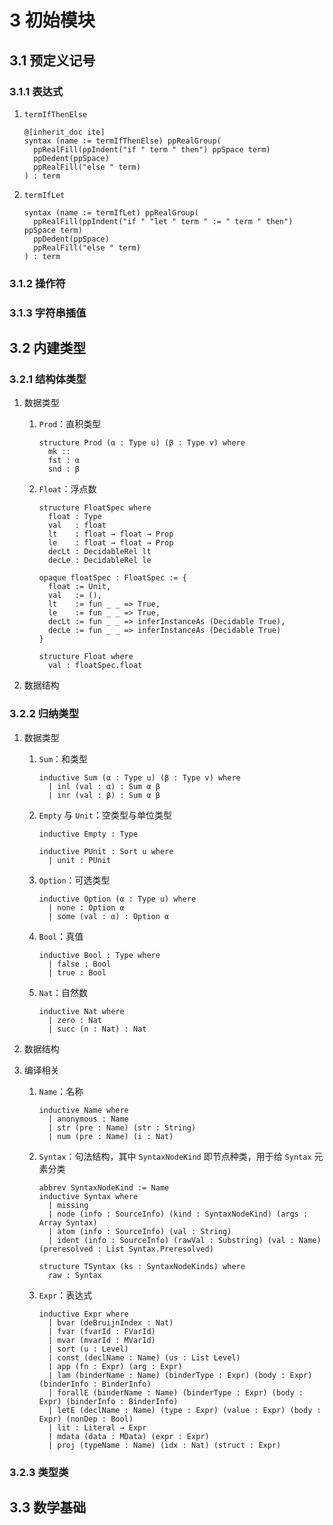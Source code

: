 # 3 初始模块

## 3.1 预定义记号
### 3.1.1 表达式
1. `termIfThenElse`

    ```lean
    @[inherit_doc ite]
    syntax (name := termIfThenElse) ppRealGroup(
      ppRealFill(ppIndent("if " term " then") ppSpace term)
      ppDedent(ppSpace)
      ppRealFill("else " term)
    ) : term
    ```

2. `termIfLet`

    ```lean
    syntax (name := termIfLet) ppRealGroup(
      ppRealFill(ppIndent("if " "let " term " := " term " then") ppSpace term)
      ppDedent(ppSpace)
      ppRealFill("else " term)
    ) : term
    ```

### 3.1.2 操作符

### 3.1.3 字符串插值

## 3.2 内建类型
### 3.2.1 结构体类型
1. 数据类型
    1. `Prod`：直积类型 <!-- TODO -->

        ```lean
        structure Prod (α : Type u) (β : Type v) where
          mk ::
          fst : α
          snd : β
        ```

    2. `Float`：浮点数 <!-- TODO -->

        ```lean
        structure FloatSpec where
          float : Type
          val   : float
          lt    : float → float → Prop
          le    : float → float → Prop
          decLt : DecidableRel lt
          decLe : DecidableRel le

        opaque floatSpec : FloatSpec := {
          float := Unit,
          val   := (),
          lt    := fun _ _ => True,
          le    := fun _ _ => True,
          decLt := fun _ _ => inferInstanceAs (Decidable True),
          decLe := fun _ _ => inferInstanceAs (Decidable True)
        }

        structure Float where
          val : floatSpec.float
        ```

2. 数据结构 <!-- TODO -->

### 3.2.2 归纳类型
1. 数据类型
    1. `Sum`：和类型 <!-- TODO -->

        ```lean
        inductive Sum (α : Type u) (β : Type v) where
          | inl (val : α) : Sum α β
          | inr (val : β) : Sum α β
        ```

    2. `Empty` 与 `Unit`：空类型与单位类型 <!-- TODO -->

        ```lean
        inductive Empty : Type

        inductive PUnit : Sort u where
          | unit : PUnit
        ```

    3. `Option`：可选类型 <!-- TODO -->

        ```lean
        inductive Option (α : Type u) where
          | none : Option α
          | some (val : α) : Option α
        ```

    4. `Bool`：真值 <!-- TODO -->

        ```lean
        inductive Bool : Type where
          | false : Bool
          | true : Bool
        ```

    5. `Nat`：自然数 <!-- TODO -->

        ```lean
        inductive Nat where
          | zero : Nat
          | succ (n : Nat) : Nat
        ```

2. 数据结构 <!-- TODO -->
3. 编译相关
    1. `Name`：名称 <!-- TODO -->

        ```lean
        inductive Name where
          | anonymous : Name
          | str (pre : Name) (str : String)
          | num (pre : Name) (i : Nat)
        ```

    2. `Syntax`：句法结构，其中 `SyntaxNodeKind` 即节点种类，用于给 `Syntax` 元素分类 <!-- TODO -->

        ```lean
        abbrev SyntaxNodeKind := Name
        inductive Syntax where
          | missing
          | node (info : SourceInfo) (kind : SyntaxNodeKind) (args : Array Syntax)
          | atom (info : SourceInfo) (val : String)
          | ident (info : SourceInfo) (rawVal : Substring) (val : Name) (preresolved : List Syntax.Preresolved)

        structure TSyntax (ks : SyntaxNodeKinds) where
          raw : Syntax
        ```

    3. `Expr`：表达式 <!-- TODO -->

        ```lean
        inductive Expr where
          | bvar (deBruijnIndex : Nat)
          | fvar (fvarId : FVarId)
          | mvar (mvarId : MVarId)
          | sort (u : Level)
          | const (declName : Name) (us : List Level)
          | app (fn : Expr) (arg : Expr)
          | lam (binderName : Name) (binderType : Expr) (body : Expr) (binderInfo : BinderInfo)
          | forallE (binderName : Name) (binderType : Expr) (body : Expr) (binderInfo : BinderInfo)
          | letE (declName : Name) (type : Expr) (value : Expr) (body : Expr) (nonDep : Bool)
          | lit : Literal → Expr
          | mdata (data : MData) (expr : Expr)
          | proj (typeName : Name) (idx : Nat) (struct : Expr)
        ```

        <!-- 1. `bvar`：约束变量，用 $\text{de Bruijn}$ 序列表示
        1. `fvar`：自由变量，即非约束出现的变量，用 `LocalContext` 内的 ID 表示
        2. `mvar`：元变量，相当于表达式中的占位符，用 `MetavarContext` 内的 ID 表示
        3. `sort`：`Type u` 或 `Prop` 等
        4. `const`：在 Lean 文档中预定义的常量
        5. `app`：函数应用
        6. `lam`：$\lambda$ 表达式 `lam n t b`，相当于 `fun ($n : $t) => $b`
        7. `forallE`：依值箭头表达式 `forallE n t b`，相当于 `($n : $t) → $b`  
            非依值箭头表达式 `α → β` 是依值箭头表达式 `(a : α) → β`（其中 `β` 不依赖于 `a`）的特殊情形
        8.  `letE`：`let` 表达式 `letE n t v b`，相当于 `let ($n : $t) := $v in $b`
        9.  `lit`：字面值
        10. `mdata`：元数据
        11. `proj`：投影 -->

### 3.2.3 类型类

## 3.3 数学基础
